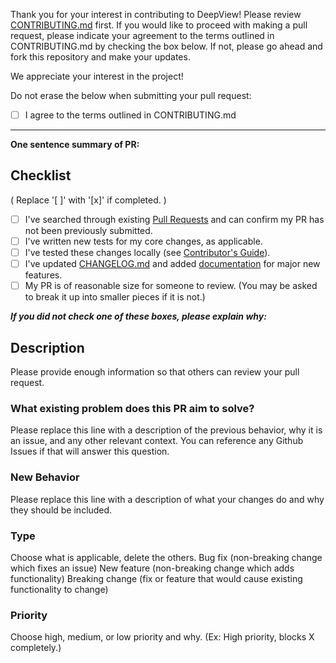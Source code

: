 
Thank you for your interest in contributing to DeepView! Please review [CONTRIBUTING.md](../CONTRIBUTING.md) first. If you would like to proceed with making a pull request, please indicate your agreement to the terms outlined in CONTRIBUTING.md by checking the box below. If not, please go ahead and fork this repository and make your updates.

We appreciate your interest in the project!

Do not erase the below when submitting your pull request:

- [ ] I agree to the terms outlined in CONTRIBUTING.md

---------------------------------------------

**One sentence summary of PR:**

## Checklist
( Replace '[ ]' with '[x]' if completed. )

- [ ] I've searched through existing [Pull Requests](https://github.com/apple/deepview/pulls) and can confirm my PR has not been previously submitted.
- [ ] I've written new tests for my core changes, as applicable.
- [ ] I've tested these changes locally (see [Contributor's Guide](https://apple.github.io/deepview/dev/contributing.html)).
- [ ] I've updated [CHANGELOG.md](https://github.com/apple/deepview/blob/main/CHANGELOG.md) and added [documentation](https://github.com/apple/deepview/tree/main/docs) for major new features.
- [ ] My PR is of reasonable size for someone to review. (You may be asked to break it up into smaller pieces if it is not.)

***If you did not check one of these boxes, please explain why:***


## Description

Please provide enough information so that others can review your pull request.

### What existing problem does this PR aim to solve?

Please replace this line with a description of the previous behavior, why it is an issue, and any other relevant context. You can reference any Github Issues if that will answer this question.

### New Behavior

Please replace this line with a description of what your changes do and why they should be included.

### Type
Choose what is applicable, delete the others.
Bug fix (non-breaking change which fixes an issue)
New feature (non-breaking change which adds functionality)
Breaking change (fix or feature that would cause existing functionality to change)

### Priority
Choose high, medium, or low priority and why. (Ex: High priority, blocks X completely.)
